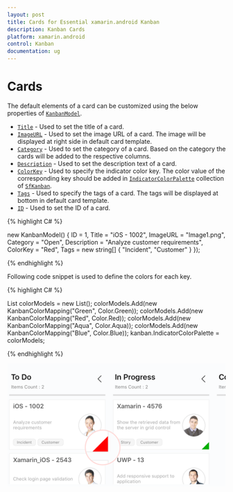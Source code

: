 ```yaml
---
layout: post
title: Cards for Essential xamarin.android Kanban
description: Kanban Cards
platform: xamarin.android
control: Kanban
documentation: ug
---
```


# Cards

The default elements of a card can be customized using the below properties of [`KanbanModel`](http://help.syncfusion.com/cr/cref_files/xamarin-android/sfkanban/Syncfusion.SfKanban.Android~Syncfusion.SfKanban.Android.KanbanModel.html).

* [`Title`](http://help.syncfusion.com/cr/cref_files/xamarin-android/sfkanban/Syncfusion.SfKanban.Android~Syncfusion.SfKanban.Android.KanbanModel~Title.html)         - Used to set the title of a card.
* [`ImageURL`](http://help.syncfusion.com/cr/cref_files/xamarin-android/sfkanban/Syncfusion.SfKanban.Android~Syncfusion.SfKanban.Android.KanbanModel~ImageURL.html)      - Used to set the image URL of a card. The image will be displayed at right side in default card template.
* [`Category`](http://help.syncfusion.com/cr/cref_files/xamarin-android/sfkanban/Syncfusion.SfKanban.Android~Syncfusion.SfKanban.Android.KanbanModel~Category.html)      - Used to set the category of a card. Based on the category the cards will be added to the respective columns. 
* [`Description`](http://help.syncfusion.com/cr/cref_files/xamarin-android/sfkanban/Syncfusion.SfKanban.Android~Syncfusion.SfKanban.Android.KanbanModel~Description.html)   - Used to set the description text of a card.
* [`ColorKey`](http://help.syncfusion.com/cr/cref_files/xamarin-android/sfkanban/Syncfusion.SfKanban.Android~Syncfusion.SfKanban.Android.KanbanModel~ColorKey.html)      - Used to specify the indicator color key. The color value of the corresponding key should be added in [`IndicatorColorPalette`](http://help.syncfusion.com/cr/cref_files/xamarin-android/sfkanban/Syncfusion.SfKanban.Android~Syncfusion.SfKanban.Android.SfKanban~IndicatorColorPalette.html) collection of [`SfKanban`](http://help.syncfusion.com/cr/cref_files/xamarin-android/sfkanban/Syncfusion.SfKanban.Android~Syncfusion.SfKanban.Android.SfKanban.html).
* [`Tags`](http://help.syncfusion.com/cr/cref_files/xamarin-android/sfkanban/Syncfusion.SfKanban.Android~Syncfusion.SfKanban.Android.KanbanModel~Tags.html)          - Used to specify the tags of a card. The tags will be displayed at bottom in default card template.
* [`ID`](http://help.syncfusion.com/cr/cref_files/xamarin-android/sfkanban/Syncfusion.SfKanban.Android~Syncfusion.SfKanban.Android.KanbanModel~ID.html)            - Used to set the ID of a card.

{% highlight C# %}

new KanbanModel()
{
    ID = 1,
    Title = "iOS - 1002",
    ImageURL = "Image1.png",
    Category = "Open",
    Description = "Analyze customer requirements",
    ColorKey = "Red",
    Tags = new string[] { "Incident", "Customer" }
});

{% endhighlight %}

Following code snippet is used to define the colors for each key.

{% highlight C# %}

List<KanbanColorMapping> colorModels = new List<KanbanColorMapping>();
colorModels.Add(new KanbanColorMapping("Green", Color.Green));
colorModels.Add(new KanbanColorMapping("Red", Color.Red));
colorModels.Add(new KanbanColorMapping("Aqua", Color.Aqua));
colorModels.Add(new KanbanColorMapping("Blue", Color.Blue));
kanban.IndicatorColorPalette = colorModels;

{% endhighlight %}

![](Kanban_images/CardCustomization.png)

